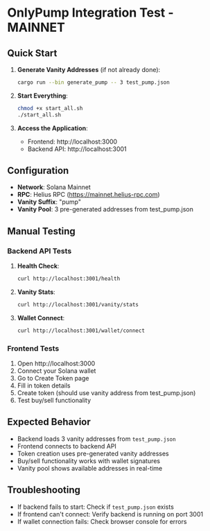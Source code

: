 # OnlyPump Integration Test - MAINNET

## Quick Start

1. **Generate Vanity Addresses** (if not already done):
   ```bash
   cargo run --bin generate_pump -- 3 test_pump.json
   ```

2. **Start Everything**:
   ```bash
   chmod +x start_all.sh
   ./start_all.sh
   ```

3. **Access the Application**:
   - Frontend: http://localhost:3000
   - Backend API: http://localhost:3001

## Configuration

- **Network**: Solana Mainnet
- **RPC**: Helius RPC (https://mainnet.helius-rpc.com)
- **Vanity Suffix**: "pump"
- **Vanity Pool**: 3 pre-generated addresses from test_pump.json

## Manual Testing

### Backend API Tests

1. **Health Check**:
   ```bash
   curl http://localhost:3001/health
   ```

2. **Vanity Stats**:
   ```bash
   curl http://localhost:3001/vanity/stats
   ```

3. **Wallet Connect**:
   ```bash
   curl http://localhost:3001/wallet/connect
   ```

### Frontend Tests

1. Open http://localhost:3000
2. Connect your Solana wallet
3. Go to Create Token page
4. Fill in token details
5. Create token (should use vanity address from test_pump.json)
6. Test buy/sell functionality

## Expected Behavior

- Backend loads 3 vanity addresses from `test_pump.json`
- Frontend connects to backend API
- Token creation uses pre-generated vanity addresses
- Buy/sell functionality works with wallet signatures
- Vanity pool shows available addresses in real-time

## Troubleshooting

- If backend fails to start: Check if `test_pump.json` exists
- If frontend can't connect: Verify backend is running on port 3001
- If wallet connection fails: Check browser console for errors

